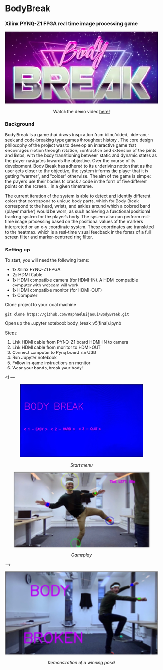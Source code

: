 # BodyBreak
### Xilinx PYNQ-Z1 FPGA real time image processing game


<p align="center">
  <img src="https://github.com/RaphaelBijaoui/images/blob/master/BBlogo.png">
</p>
<p align="center">
    Watch the demo video <a href=https://drive.google.com/file/d/1r4Y0EkWBfWE3pWS-Mw4BluHcIIVYS1a-/preview> here! </a>
</p>

### Background
Body Break is a game that draws inspiration from blindfolded, hide-and-seek and code-breaking type games throughout history . The core design philosophy of the project was to develop an interactive game that encourages motion through rotation, contraction and extension of the joints and limbs, with the body transitioning between static and dynamic states as the player navigates towards the objective. Over the course of its development, Body Break has adhered to its underlying notion that as the user gets closer to the objective, the system informs the player that it is getting “warmer”, and “colder” otherwise. The aim of the game is simple: the players use their bodies to crack a code in the form of five different points on the screen... in a given timeframe. 

The current iteration of the system is able to detect and identify different colors that correspond to unique body parts, which for Body Break correspond to the head, wrists, and ankles around which a colored band (player marker) would be worn, as such achieving a functional positional tracking system for the player’s body. The system also can perform real-time image processing based on the positional values of the markers interpreted on an x-y coordinate system. These coordinates are translated to the heatmap, which is a real-time visual feedback in the forms of a full screen filter and marker-centered ring filter.

### Setting up
To start, you will need the following items:
- 1x Xilinx PYNQ-Z1 FPGA
- 2x HDMI Cable
- 1x HDMI compatible camera (for HDMI-IN). A HDMI compatible computer with webcam will work 
- 1x HDMI compatible monitor (for HDMI-OUT)
- 1x Computer

Clone project to your local machine
```
git clone https://github.com/RaphaelBijaoui/BodyBreak.git
```
Open up the Jupyter notebook body_break_v5(final).ipynb

Steps:
1. Link HDMI cable from PYNQ-Z1 board HDMI-IN to camera 
2. Link HDMI cable from monitor to HDMI-OUT
3. Connect computer to Pynq board via USB
4. Run Jupyter notebook
5. Follow in-game instructions on monitor
6. Wear your bands, break your body!

<! ––
<p align="center">
  <img src="https://github.com/RaphaelBijaoui/images/blob/master/BBstartmenu.png">
</p>
<p align="center">
  <i>Start menu</i>
</p>

<p align="center">
  <img src="https://github.com/RaphaelBijaoui/images/blob/master/BBgameplay.png">
</p>
<p align="center">
  <i>Gameplay</i>
</p>
––>

<p align="center">
  <img src="https://github.com/RaphaelBijaoui/images/blob/master/BBwinningpose.png">
</p>
<p align="center">
  <i>Demonstration of a winning pose!</i>
</p>



